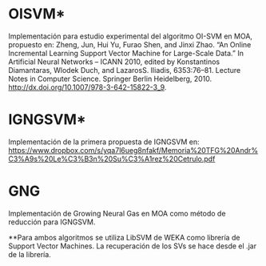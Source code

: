 OISVM*
===
Implementación para estudio experimental del algoritmo OI-SVM en MOA, propuesto en:
Zheng, Jun, Hui Yu, Furao Shen, and Jinxi Zhao. “An Online Incremental Learning Support Vector Machine for Large-Scale Data.” In Artificial Neural Networks – ICANN 2010, edited by Konstantinos Diamantaras, Wlodek Duch, and LazarosS. Iliadis, 6353:76–81. Lecture Notes in Computer Science. Springer Berlin Heidelberg, 2010. http://dx.doi.org/10.1007/978-3-642-15822-3_9.


IGNGSVM*
===
Implementación de la primera propuesta de IGNGSVM en:
https://www.dropbox.com/s/yqa7l6ueg8nfakf/Memoria%20TFG%20Andr%C3%A9s%20Le%C3%B3n%20Su%C3%A1rez%20Cetrulo.pdf


GNG
===
Implementación de Growing Neural Gas en MOA como método de reducción para IGNGSVM.


**Para ambos algoritmos se utiliza LibSVM de WEKA como librería de Support Vector Machines. La recuperación de los SVs se hace desde el .jar de la librería.
